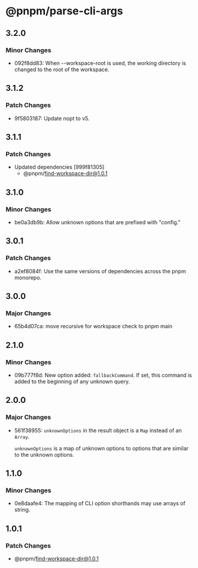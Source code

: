 # @pnpm/parse-cli-args

## 3.2.0

### Minor Changes

- 092f8dd83: When --workspace-root is used, the working directory is changed to the root of the workspace.

## 3.1.2

### Patch Changes

- 9f5803187: Update nopt to v5.

## 3.1.1

### Patch Changes

- Updated dependencies [999f81305]
  - @pnpm/find-workspace-dir@1.0.1

## 3.1.0

### Minor Changes

- be0a3db9b: Allow unknown options that are prefixed with "config."

## 3.0.1

### Patch Changes

- a2ef8084f: Use the same versions of dependencies across the pnpm monorepo.

## 3.0.0

### Major Changes

- 65b4d07ca: move recursive for workspace check to pnpm main

## 2.1.0

### Minor Changes

- 09b777f8d: New option added: `fallbackCommand`. If set, this command is added to the beginning of any unknown query.

## 2.0.0

### Major Changes

- 561f38955: `unknownOptions` in the result object is a `Map` instead of an `Array`.

  `unknownOptions` is a map of unknown options to options that are similar to the unknown options.

## 1.1.0

### Minor Changes

- 0e8daafe4: The mapping of CLI option shorthands may use arrays of string.

## 1.0.1

### Patch Changes

- @pnpm/find-workspace-dir@1.0.1
